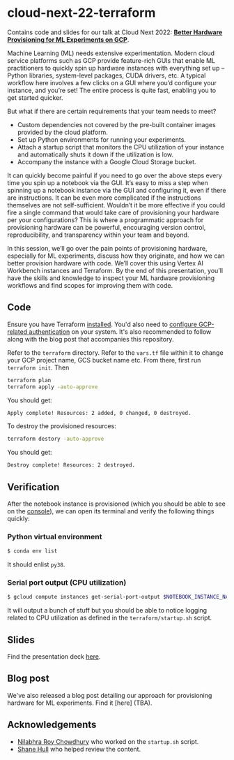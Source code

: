 # cloud-next-22-terraform
Contains code and slides for our talk at Cloud Next 2022: [**Better Hardware Provisioning for ML Experiments on GCP**](https://inthecloud.withgoogle.com/bengaluru-innovators-hive-next-22-13oct/register.html).

Machine Learning (ML) needs extensive experimentation. Modern cloud service platforms such as GCP provide feature-rich GUIs that enable ML practitioners to quickly spin up hardware instances with everything set up – Python libraries, system-level packages, CUDA drivers, etc. A typical workflow here involves a few clicks on a GUI where you’d configure your instance, and you’re set! The entire process is quite fast, enabling you to get started quicker.  

But what if there are certain requirements that your team needs to meet?

* Custom dependencies not covered by the pre-built container images provided by the cloud platform. 
* Set up Python environments for running your experiments. 
* Attach a startup script that monitors the CPU utilization of your instance and automatically shuts it down if the utilization is low. 
* Accompany the instance with a Google Cloud Storage bucket.

It can quickly become painful if you need to go over the above steps every time you spin up a notebook via the GUI. It’s easy to miss a step when spinning up a notebook instance via the GUI and configuring it, even if there are instructions. It can be even more complicated if the instructions themselves are not self-sufficient.  Wouldn’t it be more effective if you could fire a single command that would take care of provisioning your hardware per your configurations? This is where a programmatic approach for provisioning hardware can be powerful, encouraging version control, reproducibility, and transparency within your team and beyond. 

In this session, we’ll go over the pain points of provisioning hardware, especially for ML experiments, discuss how they originate, and how we can better provision hardware with code. We’ll cover this using Vertex AI Workbench instances and Terraform. By the end of this presentation, you’ll have the skills and knowledge to inspect your ML  hardware provisioning workflows and find scopes for improving them with code. 


## Code

Ensure you have Terraform [installed](https://learn.hashicorp.com/tutorials/terraform/install-cli). You'd also need to [configure GCP-related
authentication](https://cloud.google.com/docs/authentication) on your system. It's also recommended to follow along with the blog post that accompanies this repository. 

Refer to the `terraform` directory. Refer to the `vars.tf` file within it to change your GCP project name, GCS bucket name etc.
From there, first run `terraform init`. Then

```bash
terraform plan
terraform apply -auto-approve
```

You should get:

```bash
Apply complete! Resources: 2 added, 0 changed, 0 destroyed.
```

To destroy the provisioned resources:

```bash
terraform destory -auto-approve
```

You should get:

```bash
Destroy complete! Resources: 2 destroyed.
```

## Verification

After the notebook instance is provisioned (which you should be able to see on the [console](https://console.cloud.google.com/vertex-ai/workbench/list/instances)), we can open its terminal and verify the following things quickly:


### Python virtual environment

```bash
$ conda env list
```

It should enlist `py38`. 


### Serial port output (CPU utilization)

```bash
$ gcloud compute instances get-serial-port-output $NOTEBOOK_INSTANCE_NAME
```

It will output a bunch of stuff but you should be able to notice logging related
to CPU utilization as defined in the `terraform/startup.sh` script.

## Slides

Find the presentation deck [here](https://github.com/carted/cloud-next-22-terraform/blob/main/slides/Cloud%20Next%202022%20-%20Sayak.pdf).

## Blog post

We've also released a blog post detailing our approach for provisioning hardware for ML experiments. Find it [here] (TBA). 

## Acknowledgements

* [Nilabhra Roy Chowdhury](https://www.linkedin.com/in/nilabhraroychowdhury/) who worked on the `startup.sh` script.
* [Shane Hull](https://www.linkedin.com/in/shanehull0/) who helped review the content.
